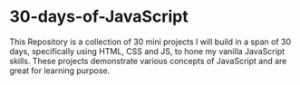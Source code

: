 # 30-days-of-JavaScript
This Repository is a collection of 30 mini projects I will build in a span of 30 days, specifically using HTML, CSS and JS, to hone my vanilla JavaScript skills. These projects demonstrate various concepts of JavaScript and are great for learning purpose.
